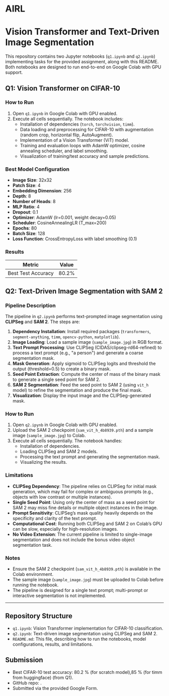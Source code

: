 # AIRL
# Vision Transformer and Text-Driven Image Segmentation

This repository contains two Jupyter notebooks (`q1.ipynb` and `q2.ipynb`) implementing tasks for the provided assignment, along with this README. Both notebooks are designed to run end-to-end on Google Colab with GPU support.

## Q1: Vision Transformer on CIFAR-10

### How to Run
1. Open `q1.ipynb` in Google Colab with GPU enabled.
2. Execute all cells sequentially. The notebook includes:
   - Installation of dependencies (`torch`, `torchvision`, `timm`).
   - Data loading and preprocessing for CIFAR-10 with augmentation (random crop, horizontal flip, AutoAugment).
   - Implementation of a Vision Transformer (ViT) model.
   - Training and evaluation loops with AdamW optimizer, cosine annealing scheduler, and label smoothing.
   - Visualization of training/test accuracy and sample predictions.

### Best Model Configuration
- **Image Size**: 32x32
- **Patch Size**: 4
- **Embedding Dimension**: 256
- **Depth**: 8
- **Number of Heads**: 8
- **MLP Ratio**: 4
- **Dropout**: 0.1
- **Optimizer**: AdamW (lr=0.001, weight decay=0.05)
- **Scheduler**: CosineAnnealingLR (T_max=200)
- **Epochs**: 80
- **Batch Size**: 128
- **Loss Function**: CrossEntropyLoss with label smoothing (0.1)

### Results
| Metric                     | Value       |
|----------------------------|-------------|
| Best Test Accuracy         |  80.2%      |


## Q2: Text-Driven Image Segmentation with SAM 2

### Pipeline Description
The pipeline in `q2.ipynb` performs text-prompted image segmentation using **CLIPSeg** and **SAM 2**. The steps are:
1. **Dependency Installation**: Install required packages (`transformers`, `segment-anything`, `timm`, `opencv-python`, `matplotlib`).
2. **Image Loading**: Load a sample image (`sample_image.jpg`) in RGB format.
3. **Text Prompt Processing**: Use CLIPSeg (CIDAS/clipseg-rd64-refined) to process a text prompt (e.g., "a person") and generate a coarse segmentation mask.
4. **Mask Generation**: Apply sigmoid to CLIPSeg logits and threshold the output (threshold=0.5) to create a binary mask.
5. **Seed Point Extraction**: Compute the center of mass of the binary mask to generate a single seed point for SAM 2.
6. **SAM 2 Segmentation**: Feed the seed point to SAM 2 (using `vit_h` model) to refine the segmentation and produce the final mask.
7. **Visualization**: Display the input image and the CLIPSeg-generated mask.

### How to Run
1. Open `q2.ipynb` in Google Colab with GPU enabled.
2. Upload the SAM 2 checkpoint (`sam_vit_h_4b8939.pth`) and a sample image (`sample_image.jpg`) to Colab.
3. Execute all cells sequentially. The notebook handles:
   - Installation of dependencies.
   - Loading CLIPSeg and SAM 2 models.
   - Processing the text prompt and generating the segmentation mask.
   - Visualizing the results.

### Limitations
- **CLIPSeg Dependency**: The pipeline relies on CLIPSeg for initial mask generation, which may fail for complex or ambiguous prompts (e.g., objects with low contrast or multiple instances).
- **Single Seed Point**: Using only the center of mass as a seed point for SAM 2 may miss fine details or multiple object instances in the image.
- **Prompt Sensitivity**: CLIPSeg’s mask quality heavily depends on the specificity and clarity of the text prompt.
- **Computational Cost**: Running both CLIPSeg and SAM 2 on Colab’s GPU can be slow, especially for high-resolution images.
- **No Video Extension**: The current pipeline is limited to single-image segmentation and does not include the bonus video object segmentation task.

### Notes
- Ensure the SAM 2 checkpoint (`sam_vit_h_4b8939.pth`) is available in the Colab environment.
- The sample image (`sample_image.jpg`) must be uploaded to Colab before running the notebook.
- The pipeline is designed for a single text prompt; multi-prompt or interactive segmentation is not implemented.

---

## Repository Structure
- `q1.ipynb`: Vision Transformer implementation for CIFAR-10 classification.
- `q2.ipynb`: Text-driven image segmentation using CLIPSeg and SAM 2.
- `README.md`: This file, describing how to run the notebooks, model configurations, results, and limitations.

## Submission
- Best CIFAR-10 test accuracy: 80.2 % (for scratch model),85 % (for timm from huggingface) (from Q1).
- GitHub repo: .
- Submitted via the provided Google Form.
